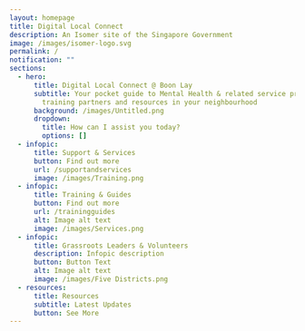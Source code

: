 ```yaml
---
layout: homepage
title: Digital Local Connect
description: An Isomer site of the Singapore Government
image: /images/isomer-logo.svg
permalink: /
notification: ""
sections:
  - hero:
      title: Digital Local Connect @ Boon Lay
      subtitle: Your pocket guide to Mental Health & related service providers,
        training partners and resources in your neighbourhood
      background: /images/Untitled.png
      dropdown:
        title: How can I assist you today?
        options: []
  - infopic:
      title: Support & Services
      button: Find out more
      url: /supportandservices
      image: /images/Training.png
  - infopic:
      title: Training & Guides
      button: Find out more
      url: /trainingguides
      alt: Image alt text
      image: /images/Services.png
  - infopic:
      title: Grassroots Leaders & Volunteers
      description: Infopic description
      button: Button Text
      alt: Image alt text
      image: /images/Five Districts.png
  - resources:
      title: Resources
      subtitle: Latest Updates
      button: See More
---
```

